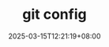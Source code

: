 ---
title: git config
date: 2025-03-15T12:21:19+08:00
description:
draft: true
categories:
tags:
series:
images:
featured_image:
asciinema: true
---